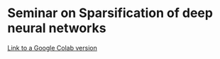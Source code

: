 # Seminar on Sparsification of deep neural networks
[Link to a Google Colab version](https://drive.google.com/file/d/1Jr9ZpPIUJZMw6v0SRbnspCl2uKcoKQ-L/view?usp=sharing)
